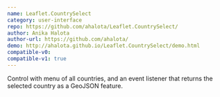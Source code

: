 ```yaml
---
name: Leaflet.CountrySelect
category: user-interface
repo: https://github.com/ahalota/Leaflet.CountrySelect/
author: Anika Halota
author-url: https://github.com/ahalota/
demo: http://ahalota.github.io/Leaflet.CountrySelect/demo.html
compatible-v0:
compatible-v1: true
---
```


Control with menu of all countries, and an event listener that returns the selected country as a GeoJSON feature.
